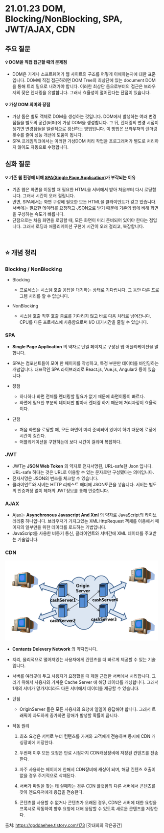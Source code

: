 # 21.01.23 DOM, Blocking/NonBlocking, SPA, JWT/AJAX, CDN

## 주요 질문

#### 💡 DOM을 직접 접근할 때의 문제점

 * DOM은 기계나 소프트웨어가 웹 사이트의 구조를 어떻게 이해하는지에 대한 표준입니다.  DOM에 직접 접근하려면 DOM Tree의 최상단에 있는 document DOM을 통해 트리 밑으로 내려가야 합니다.  이러한 최상단 돔으로부터의 접근은 브라우저의 잦은 렌더링을 유발합니다.  그래서 효율성이 떨어진다는 단점이 있습니다.
  
   
#### 💡 가상 DOM 의미와 장점

 * 가상 돔은 별도 객체로 DOM을 생성하는 것입니다.  DOM에서 발생하는 여러 변경점들을 별도의 공간(버퍼)에 가상 DOM을 생성합니다. 그 뒤, 렌더링의 변경 시점이 생기면 변경점들을 일괄적으로 갱신하는 방법입니다.  이 방법은 브라우저의 렌더링 횟수를 줄여 성능 개선에 도움이 됩니다. 
 * SPA 프레임워크에서는 이러한 가상DOM 처리 작업을 프로그래머가 별도로 처리하지 않아도 자동으로 수행합니다.



## 심화 질문
#### 💡 기존 웹 환경에 비해 [SPA(Single Page Application)](#SPA)가 부각되는 이유

* 기존 웹은 화면을 이동할 때 필요한 HTML을 서버에서 받아 처음부터 다시 로딩합니다.  그래서 시간이 오래 걸립니다.  
* 반면, SPA에서는 화면 구성에 필요한 모든 HTML을 클라이언트가 갖고 있습니다.  서버에는 필요한 데이터를 요청하고 JSON으로 받기 때문에 기존의 웹에 비해 화면을 구성하는 속도가 빠릅니다.
* 단점으로는 처음 화면을 로딩할 때, 모든 화면이 미리 준비되어 있어야 한다는 점입니다.  그래서 로딩과 애플리케이션 구현에 시간이 오래 걸리고, 복잡합니다.



<br/>

## ⭐ 개념 정리

### Blocking / NonBlocking
* Blocking
    * 프로세스는 시스템 호출 응답을 대기하는 상태로 기다립니다.  그 동안 다른 프로그렘 처리를 할 수 없습니다.

* NonBlocking
    * 시스템 호출 직후 호출 종료를 기다리지 않고 바로 다음 처리로 넘어갑니다.  CPU를 다른 프로세스에 사용함으로써 I/O 대기시간을 줄일 수 있습니다.


### SPA
* __Single Page Application__ 의 약자로 단일 페이지로 구성된 웹 어플리케이션을 말합니다.
* SPA는 컴포넌트들이 모여 한 페이지를 작성하고, 특정 부분만 데이터를 바인딩하는 개념입니다. 대표적인 SPA 라이브러리로 React.js, Vue.js, Angular2 등이 있습니다.

* 장점
    * 하나하나 화면 전체를 렌더링할 필요가 없기 때문에 화면이동이 빠르다.
    * 화면에 필요한 부분의 데이터만 받아서 렌더링 하기 때문에 처리과정이 효율적이다.

* 단점
    * 처음 화면을 로딩할 때, 모든 화면이 미리 준비되어 있어야 하기 때문에 로딩에 시간이 걸린다.
    * 어플리케이션을 구현하는데 보다 시간이 걸리며 복잡하다.

### JWT
* JWT는 __JSON Web Token__ 의 약자로 전자서명된, URL-safe한 Json 입니다.  URL-safe 하다는 것은 URL로 이용할 수 있는 문자로만 구성됐다는 의미입니다.
* 전자서명은 JSON의 변조를 체크할 수 있습니다.
* 클라이언트와 서버는 HTTP 리퀘스트 헤더에 JSON토큰을 넣습니다. 서버는 별도의 인증과정 없이 헤더의 JWT정보를 통해 인증합니다.

### AJAX
* Ajax는 __Asynchronous Javascript And Xml__ 의 약자로 JavaScript의 라이브러리중 하나입니다.  브라우저가 가지고있는 XMLHttpRequest 객체를 이용해서 페이지의 일부만을 위한 데이터를 로드하는 기법입니다. 
* JavaScript를 사용한 비동기 통신, 클라이언트와 서버간에 XML 데이터를 주고받는 기술입니다.

### CDN
<img src="images/cdn.png" width="500">

* __Contents Delevery Network__ 의 약자입니다.
* 지리, 물리적으로 떨어져있는 사용자에게 컨텐츠를 더 빠르게 제공할 수 있는 기술입니다.
* 서버를 여러곳에 두고 사용자가 요청했을 때 제일 근접한 서버에서 처리합니다.  그러기 위해서 사용자와 가까운 Cache Server 에 해당 데이터를 캐싱합니다. 그래서 1개의 서버가 망가지더라도 다른 서버에서 데이터를 제공할 수 있습니다.

* 단점
    * OriginServer 들은 모든 사용자의 요청에 일일이 응답해야 합니다.  그래서 트래픽이 과도하게 증가하면 장애가 발생할 확률이 큽니다.

* 작동 원리
    1. 최초 요청은 서버로 부터 컨텐츠를 가져와 고객에게 전송하며 동시에 CDN 캐싱장비에 저장한다.
    2. 두번째 이후 모든 요청은 만료 시점까지 CDN캐싱장비에 저장된 컨텐츠를 전송한다.
    3. 자주 사용하는 페이지에 한해서 CDN장비에 캐싱이 되며, 해당 컨텐츠 호출이 없을 경우 주기적으로 삭제된다.

    4. 서버가 파일을 찾는 데 실패하는 경우 CDN 플랫폼의 다른 서버에서 콘텐츠를 찾아 엔드유저에게 응답을 전송한다.

    5. 콘텐츠를 사용할 수 없거나 콘텐츠가 오래된 경우, CDN은 서버에 대한 요청을 프록시로 작동하여 향후 요청에 대해 응답할 수 있도록 새로운 콘텐츠를 저장한다.

출처: https://goddaehee.tistory.com/173 [갓대희의 작은공간]
<br/>



